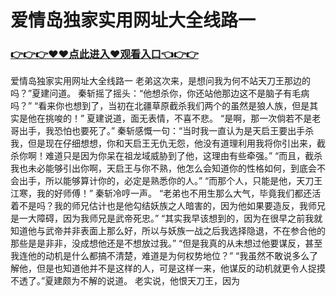 # 爱情岛独家实用网址大全线路一

### <a href="http://xzxq1.com">👉👉👉♥♥点此进入♥观看入口👈👉👉</a>

爱情岛独家实用网址大全线路一
老弟这次来，是想问我为何不站天刀王那边的吗？”夏建问道。
    秦斩摇了摇头：“他想杀你，你还站他那边这不是脑子有毛病吗？”
    “看来你也想到了，当初在北疆草原截杀我们两个的虽然是狼人族，但是其实是他在挑唆的！”
    夏建说道，面无表情，不喜不悲。
    “是啊，那一次倘若不是老哥出手，我恐怕也要死了。”
    秦斩感慨一句：“当时我一直认为是天启王要出手杀我，但是现在仔细想想，你和天启王无仇无怨，他没有道理利用我将你引出来，截杀你啊！难道只是因为你呆在祖龙域威胁到了他，这理由有些牵强。”
    “而且，截杀我也未必能够引出你啊，天启王与你不熟，他怎么会知道你的性格如何，到底会不会出手，所以能够算计你的，必定是熟悉你的人。”
    “而那个人，只能是他，天刀王江寒，我的好师傅！”
    秦斩冷哼一声。
    “老弟也不用生那么大气，毕竟我们都还活着不是吗？我的师兄估计也是他勾结妖族之人暗害的，因为他如果要造反，我师兄是一大障碍，因为我师兄是武帝死忠。”
    “其实我早该想到的，因为在很早之前我就知道他与武帝并非表面上那么好，所以与妖族一战之后我选择隐退，不在参合他的那些是是非非，没成想他还是不想放过我。”
    “但是我真的从未想过他要谋反，甚至我连他的动机是什么都搞不清楚，难道是为何权势地位？”
    “我虽然不敢说多么了解他，但是也知道他并不是这样的人，可是这样一来，他谋反的动机就更令人捉摸不透了。”夏建颇为不解的说道。
    老实说，他恨天刀王，因为
